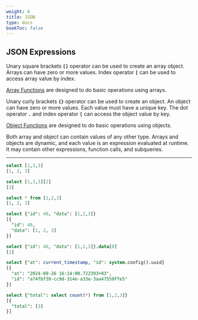 ```yaml
---
weight: 6
title: JSON
type: docs
bookToc: false
---
```


## JSON Expressions

Unary square brackets **`[]`** operator can be used to create an array object. Arrays can have zero or
more values. Index operator **`[`** can be used to access array value by index.

[Array Functions](/docs/sql/functions/array) are designed to do basic operations using arrays.

Unary curly brackets **`{}`** operator can be used to create an object. An object can have zero or more values.
Each value must have a unique key. The dot operator **`.`** and index operator **`[`** can access the object
value by key.

[Object Functions](/docs/sql/functions/object) are designed to do basic operations using objects.

Both array and object can contain values of any other type. Arrays and objects are dynamic, and
each value is an expression evaluated at runtime. It may contain other expressions, function
calls, and subqueries.

---

```SQL
select [1,2,3]
[1, 2, 3]

select [1,2,3][2]
[3]

select * from [1,2,3]
[1, 2, 3]

select {"id": 48, "data": [1,2,3]}
[{
  "id": 48,
  "data": [1, 2, 3]
}]

select {"id": 48, "data": [1,2,3]}.data[0]
[1]

select {"at": current_timestamp, "id": system.config().uuid}
[{
  "at": "2024-09-26 16:14:00.722393+03",
  "id": "a74fbf39-cc9d-314e-a33e-3aa47559ffe5"
}]

select {"total": select count(*) from [1,2,3]}
[{
  "total": [3]
}]
```
